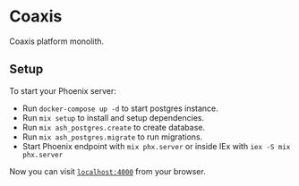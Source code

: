 # Coaxis

Coaxis platform monolith.

## Setup 
To start your Phoenix server:

  * Run `docker-compose up -d` to start postgres instance.
  * Run `mix setup` to install and setup dependencies.
  * Run `mix ash_postgres.create` to create database.
  * Run `mix ash_postgres.migrate` to run migrations.
  * Start Phoenix endpoint with `mix phx.server` or inside IEx with `iex -S mix phx.server`

Now you can visit [`localhost:4000`](http://localhost:4000) from your browser.
